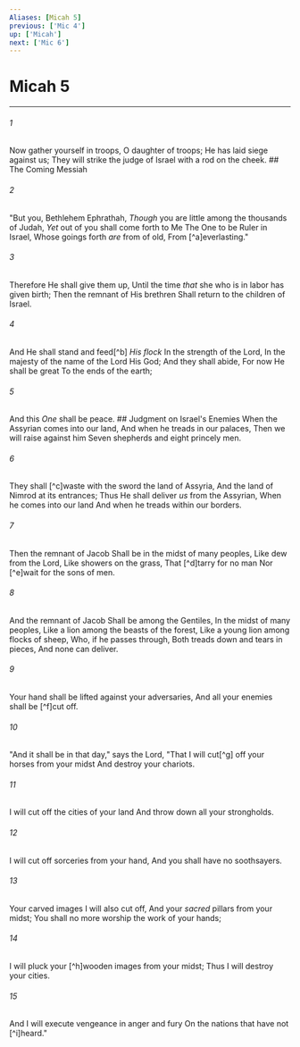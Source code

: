 ```yaml
---
Aliases: [Micah 5]
previous: ['Mic 4']
up: ['Micah']
next: ['Mic 6']
---
```

# Micah 5

***


###### 1 
Now gather yourself in troops, O daughter of troops; He has laid siege against us; They will strike the judge of Israel with a rod on the cheek. ## The Coming Messiah 

###### 2 
"But you, Bethlehem Ephrathah, _Though_ you are little among the thousands of Judah, _Yet_ out of you shall come forth to Me The One to be Ruler in Israel, Whose goings forth _are_ from of old, From [^a]everlasting." 

###### 3 
Therefore He shall give them up, Until the time _that_ she who is in labor has given birth; Then the remnant of His brethren Shall return to the children of Israel. 

###### 4 
And He shall stand and feed[^b] _His flock_ In the strength of the Lord, In the majesty of the name of the Lord His God; And they shall abide, For now He shall be great To the ends of the earth; 

###### 5 
And this _One_ shall be peace. ## Judgment on Israel's Enemies When the Assyrian comes into our land, And when he treads in our palaces, Then we will raise against him Seven shepherds and eight princely men. 

###### 6 
They shall [^c]waste with the sword the land of Assyria, And the land of Nimrod at its entrances; Thus He shall deliver _us_ from the Assyrian, When he comes into our land And when he treads within our borders. 

###### 7 
Then the remnant of Jacob Shall be in the midst of many peoples, Like dew from the Lord, Like showers on the grass, That [^d]tarry for no man Nor [^e]wait for the sons of men. 

###### 8 
And the remnant of Jacob Shall be among the Gentiles, In the midst of many peoples, Like a lion among the beasts of the forest, Like a young lion among flocks of sheep, Who, if he passes through, Both treads down and tears in pieces, And none can deliver. 

###### 9 
Your hand shall be lifted against your adversaries, And all your enemies shall be [^f]cut off. 

###### 10 
"And it shall be in that day," says the Lord, "That I will cut[^g] off your horses from your midst And destroy your chariots. 

###### 11 
I will cut off the cities of your land And throw down all your strongholds. 

###### 12 
I will cut off sorceries from your hand, And you shall have no soothsayers. 

###### 13 
Your carved images I will also cut off, And your _sacred_ pillars from your midst; You shall no more worship the work of your hands; 

###### 14 
I will pluck your [^h]wooden images from your midst; Thus I will destroy your cities. 

###### 15 
And I will execute vengeance in anger and fury On the nations that have not [^i]heard."
